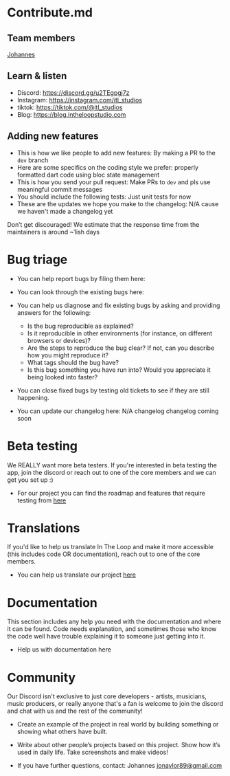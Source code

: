 # Contribute.md

## Team members

[Johannes](https://github.com/jonaylor89)

## Learn & listen

* Discord: https://discord.gg/u2TEgpgj7z
* Instagram: https://instagram.com/itl_studios
* tiktok: https://tiktok.com/@itl_studios
* Blog: https://blog.intheloopstudio.com       

## Adding new features

* This is how we like people to add new features: By making a PR to the `dev` branch        
* Here are some specifics on the coding style we prefer: properly formatted dart code using bloc state management
* This is how you send your pull request: Make PRs to `dev` and pls use meaningful commit messages              
* You should include the following tests: Just unit tests for now             
* These are the updates we hope you make to the changelog: N/A cause we haven't made a changelog yet

Don’t get discouraged! We estimate that the response time from the
maintainers is around ~1ish days

# Bug triage

* You can help report bugs by filing them here: 
* You can look through the existing bugs here: 

* You can help us diagnose and fix existing bugs by asking and providing answers for the following:

  * Is the bug reproducible as explained?   
  * Is it reproducible in other environments (for instance, on different browsers or devices)?   
  * Are the steps to reproduce the bug clear? If not, can you describe how you might reproduce it?  
  * What tags should the bug have?  
  * Is this bug something you have run into? Would you appreciate it being looked into faster?  

* You can close fixed bugs by testing old tickets to see if they are still happening.
* You can update our changelog here: N/A changelog changelog coming soon


# Beta testing

We REALLY want more beta testers. If you're interested in beta testing the app, join the discord or reach out to one of the core members and we can get you set up :)

* For our project you can find the roadmap and features that require
testing from [here](https://github.com/InTheLoopStudio/pangolin/projects/1)

# Translations

If you'd like to help us translate In The Loop and make it more accessible (this includes code OR documentation), reach out to one of the core members.

* You can help us translate our project [here](https://github.com/InTheLoopStudio/pangolin/wiki)

# Documentation

This section includes any help you need with the documentation and where it can be found. Code needs explanation, and sometimes those who know the code well have trouble explaining it to someone just getting into it. 

* Help us with documentation here

# Community 

Our Discord isn't exclusive to just core developers - artists, musicians, music producers, 
or really anyone that's a fan is welcome to join the discord and chat with us and the rest of the community!

* Create an example of the project in real world by building something or
showing what others have built. 
* Write about other people’s projects based on this project. Show how
it’s used in daily life. Take screenshots and make videos!


* If you have further questions, contact: Johannes jonaylor89@gmail.com
